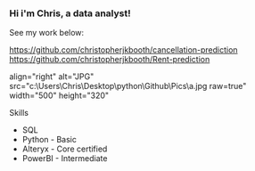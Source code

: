 ### Hi i'm Chris, a data analyst! 

See my work below:

 https://github.com/christopherjkbooth/cancellation-prediction \
 https://github.com/christopherjkbooth/Rent-prediction

align="right" alt="JPG" src="c:\Users\Chris\Desktop\python\Github\Pics\a.jpg raw=true" width="500" height="320"



Skills
- SQL
- Python - Basic
- Alteryx - Core certified
- PowerBI - Intermediate
















<!--
**christopherjkbooth/christopherjkbooth** is a ✨ _special_ ✨ repository because its `README.md` (this file) appears on your GitHub profile.
-->
